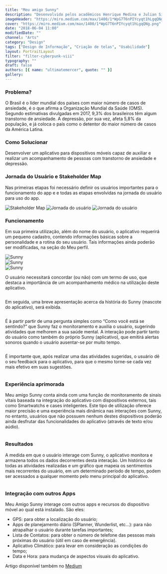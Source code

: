 ```yaml
---
title: "Meu amigo Sunny"
description: "Desenvolvido pelos acadêmicos Henrique Medina e Julian Silva da Cunha, do curso de Design Digital da Universidade Federal de Pelotas, na disciplina de Interfaces de Interação I."
imageHeader: "https://miro.medium.com/max/1400/1*WpG7T6nPIYcyqt1hLgqQNg.png"
cover: "https://miro.medium.com/max/1400/1*WpG7T6nPIYcyqt1hLgqQNg.png"
date: "2018-06-04 11:00"
modifiedDate: ""
channel: "Arts"
category: "Design"
tags: ["Design de Informação", "Criação de telas", "Usabilidade"]
layout: PortraitLayout
filter: "filter-cyberpunk-viii"
typography: ""
draft: false
authors: [{ name: "ultimatemercer", quote: "" }]
gallery:
---
```


### Problema?

O Brasil é o líder mundial dos países com maior número de casos de ansiedade, é o que afirma a Organização Mundial da Saúde (OMS). Segundo estimativas divulgadas em 2017, 9,3% dos brasileiros têm algum transtorno de ansiedade.
A depressão, por sua vez, afeta 5,8% da população, e já coloca o país como o detentor do maior número de casos da América Latina.

### Como Solucionar

Desenvolver um aplicativo para dispositivos móveis capaz de auxiliar e realizar um acompanhamento de pessoas com transtorno de ansiedade e depressão.

### Jornada do Usuário e Stakeholder Map

Nas primeiras etapas foi necessário definir os usuários importantes para o funcionamento do app e e todas as etapas envolvidas na jornada do usuário para uso do app.

<img src="https://miro.medium.com/max/2000/1*T1Q5Y0eat1-7I14npXzHhg.png"
     alt="Stakeholder Map"
     className="img-fluid" />
<img src="https://miro.medium.com/max/2000/1*xQf9twnd85dYD6o4JdanMg.png"
     alt="Jornada do usuário"
     className="img-fluid" />
<img src="https://miro.medium.com/max/1000/1*sy4_wnNMEtpl8DQNTNZFRA.png"
     alt="Jornada do usuário"
     className="img-fluid" />

### Funcionamento

Em sua primeira utilização, além do nome do usuário, o aplicativo requerirá um pequeno cadastro, contendo informações básicas sobre a personalidade e a rotina do seu usuário. Tais informações ainda poderão ser modificadas, na seção do Meu perfil.

<div className="col-12 p-0 mb-4">
  <div className="row">
    <div className="col-lg-4 col-md-4 col-12">
          <img
            src="https://miro.medium.com/max/360/1*OpB6w3jhFqY2mDOiHNhetA.png"
            className="img-fluid"
            alt="Sunny"
          />
    </div>
    <div className="col-lg-4 col-md-4 col-12">
          <img
            src="https://miro.medium.com/max/360/1*M2K_MqZlyNf4rfVJ0d3F-A.png"
            className="img-fluid"
            alt="Sunny"
          />
    </div>
    <div className="col-lg-4 col-md-4 col-12">
          <img
            src="https://miro.medium.com/max/360/1*DMK95wpVgctLwY4DTDuukA.png"
            className="img-fluid"
            alt="Sunny"
          />
    </div>
  </div>
</div>

O usuário necessitará concordar (ou não) com um termo de uso, que destaca a importância de um acompanhamento médico na utilização deste aplicativo.

<div className="col-12">
      <div className="col-lg-8 col-md-8 col-10 offset-lg-2 offset-md-2 offset-1">
        <img
          src="https://miro.medium.com/max/360/1*CHGo53-zByUpQQgg82wNdg.png"
          className="img-fluid mx-auto d-block mb-4"
          alt=""
        />
      </div>
    </div>

Em seguida, uma breve apresentação acerca da história do Sunny (mascote do aplicativo), será exibida.

<div className="col-12">
      <div className="col-lg-8 col-md-8 col-10 offset-lg-2 offset-md-2 offset-1">
        <img
          src="https://miro.medium.com/max/360/1*EDwSs0ebMy_Ix09QFKEMnw.png"
          className="img-fluid mx-auto d-block mb-4"
          alt=""
        />
      </div>
    </div>

É à partir partir de uma pergunta simples como “Como você está se sentindo?” que Sunny faz o monitoramento e auxilia o usuário, sugerindo atividades que melhorem a sua saúde mental. A interação pode partir tanto do usuário como também do próprio Sunny (aplicativo), que emitirá alertas sonoros quando o usuário ausentar-se por muito tempo.

<div className="col-12">
      <div className="row">
        <div className="col-lg-4 col-md-4 col-12">
          <img
            src="https://miro.medium.com/max/360/1*OpB6w3jhFqY2mDOiHNhetA.png"
            className="img-fluid mb-4"
            alt=""
          />
        </div>
        <div className="col-lg-4 col-md-4 col-12">
          <img
            src="https://miro.medium.com/max/360/1*M2K_MqZlyNf4rfVJ0d3F-A.png"
            className="img-fluid mb-4"
            alt=""
          />
        </div>
        <div className="col-lg-4 col-md-4 col-12">
          <img
            src="https://miro.medium.com/max/360/1*DMK95wpVgctLwY4DTDuukA.png"
            className="img-fluid mb-4"
            alt=""
          />
        </div>
        <div className="col-lg-6 col-md-6 col-12">
          <img
            src="https://miro.medium.com/max/360/1*M2K_MqZlyNf4rfVJ0d3F-A.png"
            className="img-fluid mb-4"
            alt=""
          />
        </div>
        <div className="col-lg-6 col-md-6 col-12">
          <img
            src="https://miro.medium.com/max/360/1*DMK95wpVgctLwY4DTDuukA.png"
            className="img-fluid mb-4"
            alt=""
          />
        </div>
      </div>
    </div>

É importante que, após realizar uma das atividades sugeridas, o usuário dê o seu feedback para o aplicativo, para que o mesmo torne-se cada vez mais efetivo em suas sugestões.

<div className="col-12">
      <div className="row">
        <div className="col-lg-6 col-md-6 col-12">
          <img
            src="https://miro.medium.com/max/360/1*rf2LiTdwiPK6GeBDXS_y9g.png"
            className="img-fluid mb-4"
            alt=""
          />
        </div>
        <div className="col-lg-6 col-md-6 col-12">
          <img
            src="https://miro.medium.com/max/360/1*hIDGEhMVY_Pe8wSTZ_mjqw.png"
            className="img-fluid mb-4"
            alt=""
          />
        </div>
      </div>
    </div>

### Experiência aprimorada

Meu amigo Sunny conta ainda com uma função de monitoramento de sinais vitais baseada na integração do aplicativo com dispositivos externos, tais como Smartwatchs e cases inteligentes. Este tipo de utilização oferece maior precisão e uma experiência mais dinâmica nas interações com Sunny, no entanto, usuários que não possuem nenhum destes dispositivos poderão ainda desfrutar das funcionalidades do aplicativo (através de texto e/ou aúdio).

<div className="col-12">
      <div className="col-lg-8 col-md-8 col-10 offset-lg-2 offset-md-2 offset-1">
        <img
          src="https://miro.medium.com/max/360/1*2W_i-wu--RaTfZp4HScNOQ.png"
          className="img-fluid mx-auto d-block mb-4"
          alt=""
        />
      </div>
    </div>

### Resultados

A medida em que o usuário interage com Sunny, o aplicativo monitora e armazena todos os dados decorrentes desta interação. Um histórico de todas as atividades realizadas e um gráfico que mapeia os sentimentos mais recorrentes do usuário, em um determinado período de tempo, podem ser acessados a qualquer momento pelo menu principal do aplicativo.

<div className="col-12">
      <div className="row">
        <div className="col-lg-4 col-md-4 col-12">
          <img
            src="https://miro.medium.com/max/360/1*eUI4wykzckqNOoIKxtPYuA.png"
            className="img-fluid mb-4"
            alt=""
          />
        </div>
        <div className="col-lg-4 col-md-4 col-12">
          <img
            src="https://miro.medium.com/max/360/1*7ccrgRWlHF0OCzlx5X4OBQ.png"
            className="img-fluid mb-4"
            alt=""
          />
        </div>
        <div className="col-lg-4 col-md-4 col-12">
          <img
            src="https://miro.medium.com/max/360/1*XKKgacL5OTJb7q02vH5MPg.png"
            className="img-fluid mb-4"
            alt=""
          />
        </div>
      </div>
    </div>

### Integração com outros Apps

Meu Amigo Sunny interage com outros apps e recursos do dispositivo móvel ao qual está instalado. São eles:

- GPS: para obter a localização do usuário;
- Apps de planejamento diário (SPlanner, Wunderlist, etc…): para não atrapalhar o usuário durante tarefas importantes;
- Lista de Contatos: para obter o número de telefone das pessoas mais próximas do usuário (útil em caso de emergência).
- Aplicativo Climático: para levar em consideração as condições do tempo;
- Data e Hora: para mudança de aspectos visuais do aplicativo.

Artigo disponível também no [Medium](https://medium.com/@ultimatemercer/meu-amigo-sunny-5beb7218fcf6)
